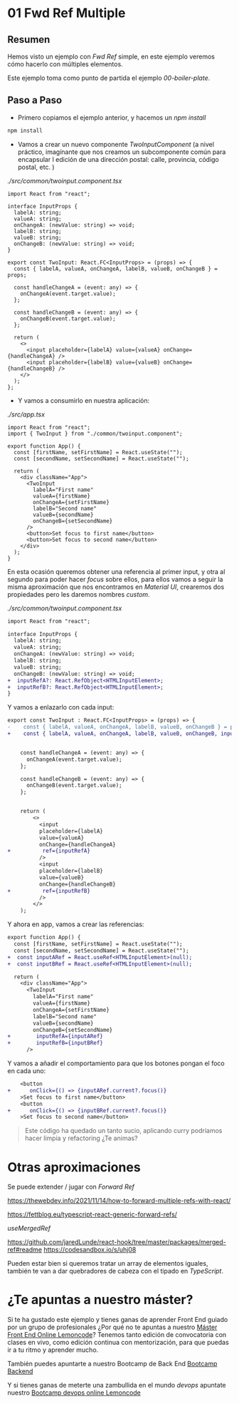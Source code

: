 # 01 Fwd Ref Multiple

## Resumen

Hemos visto un ejemplo con _Fwd Ref_ simple, en este ejemplo veremos cómo hacerlo con múltiples elementos.

Este ejemplo toma como punto de partida el ejemplo _00-boiler-plate_.

## Paso a Paso

- Primero copiamos el ejemplo anterior, y hacemos un _npm install_

```bash
npm install
```

- Vamos a crear un nuevo componente _TwoInputComponent_ (a nivel práctico, imagínante que nos creamos un subcomponente común para encapsular l edición de una dirección postal: calle, provincia, código postal, etc. )

_./src/common/twoinput.component.tsx_

```tsx
import React from "react";

interface InputProps {
  labelA: string;
  valueA: string;
  onChangeA: (newValue: string) => void;
  labelB: string;
  valueB: string;
  onChangeB: (newValue: string) => void;
}

export const TwoInput: React.FC<InputProps> = (props) => {
  const { labelA, valueA, onChangeA, labelB, valueB, onChangeB } = props;

  const handleChangeA = (event: any) => {
    onChangeA(event.target.value);
  };

  const handleChangeB = (event: any) => {
    onChangeB(event.target.value);
  };

  return (
    <>
      <input placeholder={labelA} value={valueA} onChange={handleChangeA} />
      <input placeholder={labelB} value={valueB} onChange={handleChangeB} />
    </>
  );
};
```

- Y vamos a consumirlo en nuestra aplicación:

_./src/app.tsx_

```tsx
import React from "react";
import { TwoInput } from "./common/twoinput.component";

export function App() {
  const [firstName, setFirstName] = React.useState("");
  const [secondName, setSecondName] = React.useState("");

  return (
    <div className="App">
      <TwoInput
        labelA="First name"
        valueA={firstName}
        onChangeA={setFirstName}
        labelB="Second name"
        valueB={secondName}
        onChangeB={setSecondName}
      />
      <button>Set focus to first name</button>
      <button>Set focus to second name</button>
    </div>
  );
}
```

En esta ocasión queremos obtener una referencia al primer input, y otra al segundo para poder hacer _focus_ sobre ellos, para ellos vamos a seguir la misma aproximación que nos encontramos en _Material UI_, crearemos
dos propiedades pero les daremos nombres _custom_.

_./src/common/twoinput.component.tsx_

```diff
import React from "react";

interface InputProps {
  labelA: string;
  valueA: string;
  onChangeA: (newValue: string) => void;
  labelB: string;
  valueB: string;
  onChangeB: (newValue: string) => void;
+  inputRefA?: React.RefObject<HTMLInputElement>;
+  inputRefB?: React.RefObject<HTMLInputElement>;
}
```

Y vamos a enlazarlo con cada input:

```diff
export const TwoInput : React.FC<InputProps> = (props) => {
-    const { labelA, valueA, onChangeA, labelB, valueB, onChangeB } = props;
+    const { labelA, valueA, onChangeA, labelB, valueB, onChangeB, inputRefA, inputRefB } = props;


    const handleChangeA = (event: any) => {
      onChangeA(event.target.value);
    };

    const handleChangeB = (event: any) => {
      onChangeB(event.target.value);
    };


    return (
        <>
          <input
          placeholder={labelA}
          value={valueA}
          onChange={handleChangeA}
+          ref={inputRefA}
          />
          <input
          placeholder={labelB}
          value={valueB}
          onChange={handleChangeB}
+          ref={inputRefB}
          />
        </>
    );
```

Y ahora en app, vamos a crear las referencias:

```diff
export function App() {
  const [firstName, setFirstName] = React.useState("");
  const [secondName, setSecondName] = React.useState("");
+  const inputARef = React.useRef<HTMLInputElement>(null);
+  const inputBRef = React.useRef<HTMLInputElement>(null);

  return (
    <div className="App">
      <TwoInput
        labelA="First name"
        valueA={firstName}
        onChangeA={setFirstName}
        labelB="Second name"
        valueB={secondName}
        onChangeB={setSecondName}
+        inputRefA={inputARef}
+        inputRefB={inputBRef}
      />
```

Y vamos a añadir el comportamiento para que los botones pongan el foco en cada uno:

```diff
    <button
+      onClick={() => {inputARef.current?.focus()}
    >Set focus to first name</button>
    <button
+      onClick={() => {inputBRef.current?.focus()}
    >Set focus to second name</button>
```

> Este código ha quedado un tanto sucio, aplicando curry podríamos hacer
> limpia y refactoring ¿Te animas?

# Otras aproximaciones

Se puede extender / jugar con _Forward Ref_

https://thewebdev.info/2021/11/14/how-to-forward-multiple-refs-with-react/

https://fettblog.eu/typescript-react-generic-forward-refs/

_useMergedRef_

https://github.com/jaredLunde/react-hook/tree/master/packages/merged-ref#readme
https://codesandbox.io/s/uhj08

Pueden estar bien si queremos tratar un array de elementos iguales, también te van a dar quebradores de cabeza con el tipado en _TypeScript_.

# ¿Te apuntas a nuestro máster?

Si te ha gustado este ejemplo y tienes ganas de aprender Front End
guiado por un grupo de profesionales ¿Por qué no te apuntas a
nuestro [Máster Front End Online Lemoncode](https://lemoncode.net/master-frontend#inicio-banner)? Tenemos tanto edición de convocatoria
con clases en vivo, como edición continua con mentorización, para
que puedas ir a tu ritmo y aprender mucho.

También puedes apuntarte a nuestro Bootcamp de Back End [Bootcamp Backend](https://lemoncode.net/bootcamp-backend#inicio-banner)

Y si tienes ganas de meterte una zambullida en el mundo _devops_
apuntate nuestro [Bootcamp devops online Lemoncode](https://lemoncode.net/bootcamp-devops#bootcamp-devops/inicio)
